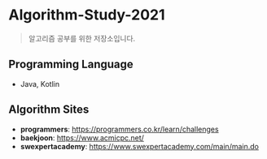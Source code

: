 # Algorithm-Study-2021

> 알고리즘 공부를 위한 저장소입니다.

## Programming Language

- Java, Kotlin

## Algorithm Sites

- **programmers**: https://programmers.co.kr/learn/challenges
- **baekjoon**: https://www.acmicpc.net/
- **swexpertacademy**: https://www.swexpertacademy.com/main/main.do

